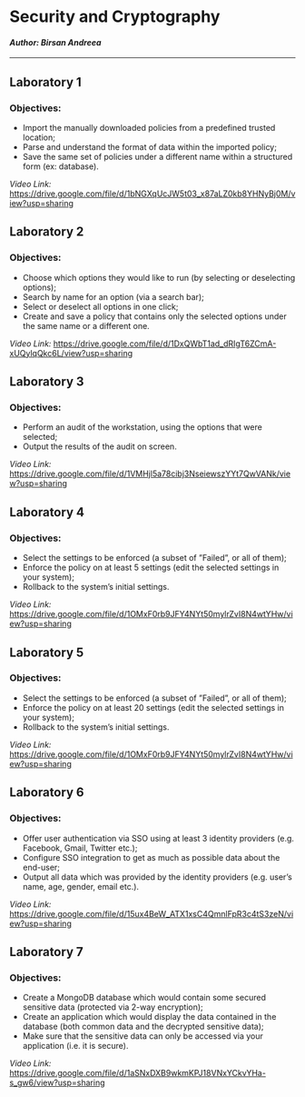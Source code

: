 # Security and Cryptography

#### _Author: Birsan Andreea_

----

## Laboratory 1
### Objectives:

* Import the manually downloaded policies from a predefined trusted location;
* Parse and understand the format of data within the imported policy;
* Save the same set of policies under a different name within a structured form (ex: database).

_Video Link:_ https://drive.google.com/file/d/1bNGXqUcJW5t03_x87aLZ0kb8YHNyBj0M/view?usp=sharing


## Laboratory 2
### Objectives:

* Choose which options they would like to run (by selecting or deselecting options);
* Search by name for an option (via a search bar);
* Select or deselect all options in one click;
* Create and save a policy that contains only the selected options under the same name or
a different one.

_Video Link:_ https://drive.google.com/file/d/1DxQWbT1ad_dRIgT6ZCmA-xUQylqQkc6L/view?usp=sharing


## Laboratory 3
### Objectives:

* Perform an audit of the workstation, using the options that were selected;
* Output the results of the audit on screen.

_Video Link:_ https://drive.google.com/file/d/1VMHjl5a78cibj3NseiewszYYt7QwVANk/view?usp=sharing


## Laboratory 4
### Objectives:

* Select the settings to be enforced (a subset of ”Failed”, or all of them);
* Enforce the policy on at least 5 settings (edit the selected settings in your system);
* Rollback to the system’s initial settings.

_Video Link:_ https://drive.google.com/file/d/1OMxF0rb9JFY4NYt50mylrZvI8N4wtYHw/view?usp=sharing


## Laboratory 5
### Objectives:

* Select the settings to be enforced (a subset of ”Failed”, or all of them);
* Enforce the policy on at least 20 settings (edit the selected settings in your system);
* Rollback to the system’s initial settings.

_Video Link:_ https://drive.google.com/file/d/1OMxF0rb9JFY4NYt50mylrZvI8N4wtYHw/view?usp=sharing


## Laboratory 6
### Objectives:

* Offer user authentication via SSO using at least 3 identity providers (e.g. Facebook,
Gmail, Twitter etc.);
* Configure SSO integration to get as much as possible data about the end-user;
* Output all data which was provided by the identity providers (e.g. user’s name, age,
gender, email etc.).

_Video Link:_ https://drive.google.com/file/d/15ux4BeW_ATX1xsC4QmnlFpR3c4tS3zeN/view?usp=sharing


## Laboratory 7
### Objectives:

* Create a MongoDB database which would contain some secured sensitive data (protected
via 2-way encryption);
* Create an application which would display the data contained in the database (both
common data and the decrypted sensitive data);
* Make sure that the sensitive data can only be accessed via your application (i.e. it is
secure).

_Video Link:_ https://drive.google.com/file/d/1aSNxDXB9wkmKPJ18VNxYCkvYHa-s_gw6/view?usp=sharing
